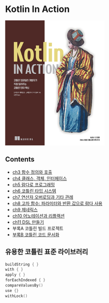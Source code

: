 # Kotlin In Action

<img src="book-contents/assets/book-cover.jpeg" witdh=300 height=400>

## Contents

* [ch3 함수 정의와 호출](ch3)
* [ch4 클래스, 객체, 인터페이스](ch4)
* [ch5 람다로 프로그래밍](ch5)
* [ch6 코틀린 타입 시스템](ch6)
* [ch7 연산자 오버로딩과 기타 관례](ch7)
* [ch8 고차 함수: 파라미터와 반환 값으로 람다 사용](ch8)
* [ch9 제네릭스](ch9)
* [ch10 어노테이션과 리플랙션](ch10)
* [ch11 DSL 만들기](ch11)
* 부록A 코틀린 빌드 프로젝트
* [부록B 코틀린 코드 문서화](appendix-B)

## 유용한 코틀린 표준 라이브러리

```kotlin
buildString { }
with { }
apply { }
forEachIndexed { }
compareValuesBy()
use {}
withLock()
```
